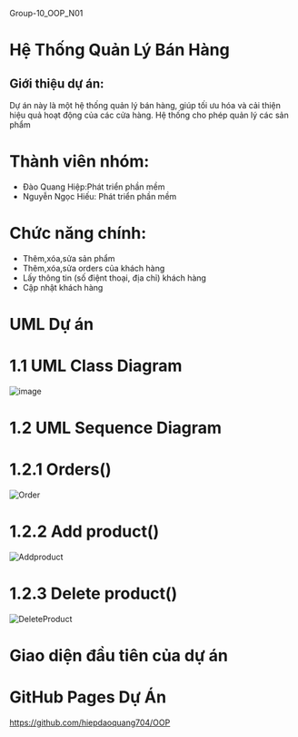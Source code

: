 Group-10_OOP_N01   
# Hệ Thống Quản Lý Bán Hàng    
## Giới thiệu dự án:    
Dự án này là một hệ thống quản lý bán hàng, giúp tối ưu hóa và cải thiện hiệu quả hoạt động của các cửa hàng. Hệ thống cho phép quản lý các sản phẩm    
# Thành viên nhóm:    
* Đào Quang Hiệp:Phát triển phần mềm
* Nguyễn Ngọc Hiếu: Phát triển phần mềm        
# Chức năng chính:  
* Thêm,xóa,sửa sản phẩm
* Thêm,xóa,sửa orders của khách hàng
* Lấy thông tin (số điệnt thoại, địa chỉ) khách hàng
* Cập nhật khách hàng
# UML Dự án  
# 1.1 UML Class Diagram  
![image](https://github.com/user-attachments/assets/babfc880-47d9-40cc-97f6-87a02cafb2c0)  
# 1.2  UML Sequence Diagram
# 1.2.1 Orders()  
![Order](https://github.com/user-attachments/assets/e2d60f5c-1227-4822-84bc-1c96300bd9c5)  
# 1.2.2 Add product()    
![Addproduct](https://github.com/user-attachments/assets/b099d4c5-2665-40f5-9e24-bc5a27f8e389)
# 1.2.3 Delete product()  
![DeleteProduct](https://github.com/user-attachments/assets/3a92e2bc-e326-472e-acac-714f1683eecf)  
# Giao diện đầu tiên của dự án  

# GitHub Pages Dự Án
https://github.com/hiepdaoquang704/OOP













